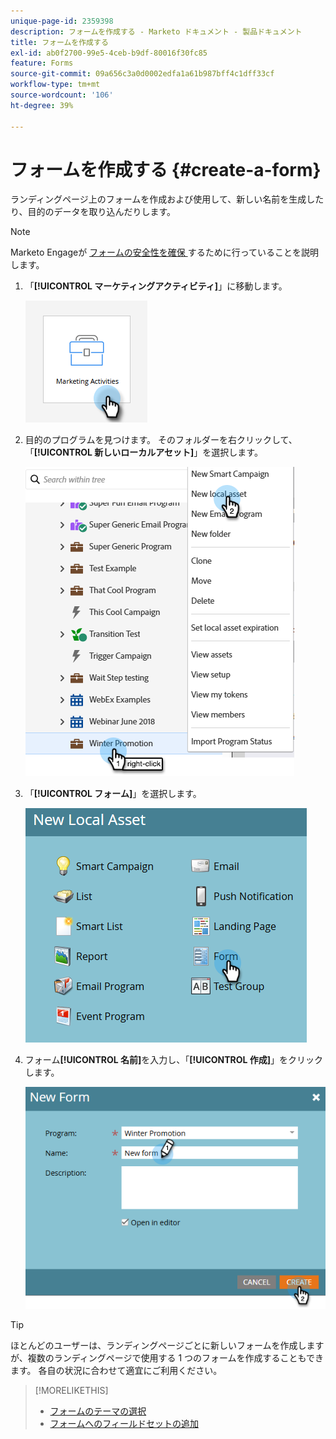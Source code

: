 ```yaml
---
unique-page-id: 2359398
description: フォームを作成する - Marketo ドキュメント - 製品ドキュメント
title: フォームを作成する
exl-id: ab0f2700-99e5-4ceb-b9df-80016f30fc85
feature: Forms
source-git-commit: 09a656c3a0d0002edfa1a61b987bff4c1dff33cf
workflow-type: tm+mt
source-wordcount: '106'
ht-degree: 39%

---
```


# フォームを作成する {#create-a-form}

ランディングページ上のフォームを作成および使用して、新しい名前を生成したり、目的のデータを取り込んだりします。

>[!NOTE]
>
>Marketo Engageが [ フォームの安全性を確保 ](https://nation.marketo.com/t5/Product-Documents/Forms-Service-Enhancements/ta-p/303670#M1038) するために行っていることを説明します。

1. 「**[!UICONTROL マーケティングアクティビティ]**」に移動します。

   ![](assets/create-a-form-1.png)

1. 目的のプログラムを見つけます。 そのフォルダーを右クリックして、「**[!UICONTROL 新しいローカルアセット]**」を選択します。

   ![](assets/create-a-form-2.png)

1. 「**[!UICONTROL フォーム]**」を選択します。

   ![](assets/create-a-form-3.png)

1. フォーム&#x200B;**[!UICONTROL 名前]**&#x200B;を入力し、「**[!UICONTROL 作成]**」をクリックします。

   ![](assets/create-a-form-4.png)

>[!TIP]
>
>ほとんどのユーザーは、ランディングページごとに新しいフォームを作成しますが、複数のランディングページで使用する 1 つのフォームを作成することもできます。 各自の状況に合わせて適宜にご利用ください。

>[!MORELIKETHIS]
>
>* [フォームのテーマの選択](/help/marketo/product-docs/demand-generation/forms/creating-a-form/select-a-form-theme.md)
>* [フォームへのフィールドセットの追加](/help/marketo/product-docs/demand-generation/forms/form-fields/add-a-fieldset-to-a-form.md)
